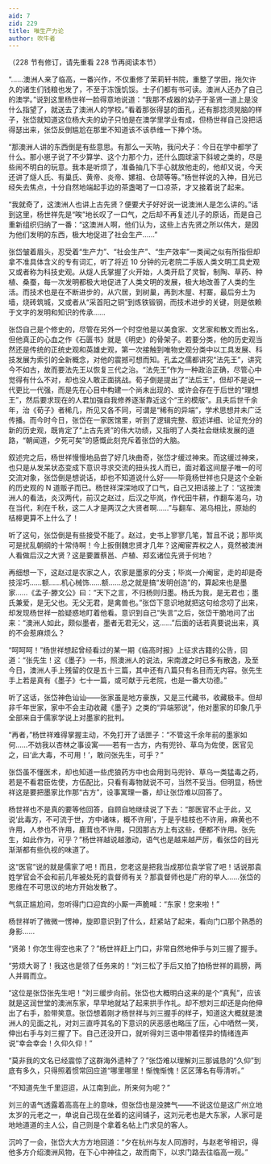 ```yaml
---
aid: 7
zid: 229
title: 唯生产力论
author: 吹牛者
---
```


（228 节有修订，请先重看 228 节再阅读本节）

“……澳洲人来了临高，一番兴作，不仅重修了茉莉轩书院，重整了学田，拖欠许久的诸生们钱粮也发了，不至于冻饿饥馁。士子们都有书可读。澳洲人还办了自己的澳学。”说到这里杨世祥一脸得意地说道：“我那不成器的幼子于圣贤一道上是没什么指望了，就送去了澳洲人的学校。”看着那张得瑟的面孔，还有那捻须晃脑的样子，张岱就知道这位杨大夫的幼子只怕是在澳学里学业有成，但杨世祥自己没把话得瑟出来，张岱反倒尴尬在那里不知道该不该恭维一下捧个场。

“那澳洲人讲的东西倒是有些意思。有那么一天呐，我问犬子：今日在学中都学了什么。那小崽子说了不少算学、这个力那个力，还什么圆球滚下斜坡之类的，尽是些闹不明白的玩意。我本是听烦了，准备抽几下手心就放他走的，他却又说，今天还讲了燧人氏、有巢氏、黄帝、炎帝、嫘祖、仓颉等等。”杨世祥说的入神，目光已经失去焦点，十分自然地端起手边的茶盏喝了一口凉茶，才又接着说了起来。

“我就奇了，这澳洲人也讲上古先贤？便要犬子好好说一说澳洲人是怎么讲的。”话到这里，杨世祥先是“唉”地长叹了一口气，之后却不再复述儿子的原话，而是自己重新组织归纳了一番：“这澳洲人啊，他们认为，这些上古先贤之所以伟大，是因为他们发明的东西，极大地促进了社会生产……”

张岱皱着眉头，忍受着“生产力”、“社会生产”、“生产效率”一类闻之似有所指但却拿不准具体含义的专有词汇，听了将近 10 分钟的元老院二手版人类文明工具史观又或者称为科技史观。从燧人氏掌握了火开始，人类开启了灵智，制陶、草药、种植、桑蚕，每一次发明都极大地促进了人类文明的发展，极大地改善了人类的生活。而技术也是在不断进步的，从穴居，到树巢，再到木屋、村寨，最后夯土为墙，烧砖筑城，又或者从“采首阳之铜”到炼铁锻钢，而技术进步的关键，则是依赖于文字的发明和知识的传承……

张岱自己是个修史的，尽管在另外一个时空他是以美食家、文艺家和散文而出名，但他真正的心血之作《石匮书》就是《明史》的骨架子。若要分类，他的历史观当然还是传统的正统史观和英雄史观，第一次接触到唯物史观分类中以工具发展、科技发展为索引的全新概念，对他的震撼可想而知。孔孟之儒都讲究“法先王”，讲究今不如古，故而要法先王以恢复三代之治。“法先王”作为一种政治正确，尽管心中觉得有什么不对，却也没人敢正面挑战。荀子倒是提出了“法后王”，但却不是说一代更比一代强，而是先在心目中构建一个尚未出现的、或许会存在于后世的“理想王”，然后要求现在的人君加强自我修养逐渐靠近这个“王的模版”。且夫后世千余年，治《荀子》者稀几，所见又各不同，可谓是“稀有的异端”，学术思想并未广泛传播。而今时今日，张岱在一家医馆里，听到了逻辑完整、叙述详细、论证充分的新的历史观，既肯定了“上古先贤”的伟大功绩，又指明了人类社会继续发展的道路，“朝闻道，夕死可矣”的感慨此刻充斥着张岱的大脑。

叙述完之后，杨世祥慢慢地品尝了好几块曲奇，张岱才缓过神来。而这缓过神来，也只是从发呆状态变成下意识寻求交流的扭头找人而已，面对着这间屋子唯一的可交流对象，张岱倒是想说话，却也不知道说什么好――毕竟杨世祥也只是这个全新的历史观的 N 道贩子而已。杨世祥深深地叹了口气，自己又把话接上了：“这按澳洲人的看法，炎汉两代，前汉之赵过，后汉之毕岚，作代田牛耕，作翻车渴乌，功在当代，利在千秋，这二人才是两汉之大贤者啊……”与翻车、渴乌相比，原始的桔槔更算不上什么了！

听了这句，张岱倒是有些接受不能了。赵过，史书上寥寥几笔，暂且不说；那毕岚可是扰乱朝纲的十常侍啊！今上扳倒魏忠贤才几年？这阉宦弄权之人，竟然被澳洲人看做后汉之大贤？这是要置蔡邕、卢植、郑玄诸位先贤于何地？

再细想一下，这赵过是农家之人，农家是墨家的分支；毕岚一介阉宦，走的却是奇技淫巧……额……机心械饰……额……总之就是搞“发明创造”的，算起来也是墨家……《孟子·滕文公》曰：“天下之言，不归杨则归墨。杨氏为我，是无君也；墨氏兼爱，是无父也。无父无君，是禽兽也。”张岱下意识地就把这句给念叨了出来，却发现杨世祥一脸疑惑地盯着他看。意识到自己“失言”之后，张岱干脆地问了出来：“澳洲人如此，颇似墨者，墨者无君无父，这……”后面的话若真要说出来，真的不会惹麻烦么？

“呵呵呵！”杨世祥想起曾经看过的某一期《临高时报》上征求古籍的公告，回道：“张先生！这《墨子》一书，照澳洲人的说法，宋南渡之时已多有散逸，及至今日，澳洲人手上残留的仅是五十三篇，其中还有八篇只有名目而无内容。张先生手上若是真有《墨子》七十一篇，或可献于元老院，也是一番大功德。”

听了这话，张岱神色讪讪――张家虽是地方豪族，又是三代藏书，收藏极丰。但却非千年世家，家中不会主动收藏《墨子》之类的“异端邪说”，他对墨家的印象几乎全部来自于儒家学说上对墨家的批判。

“再者，”杨世祥难得掌握主动，不免打开了话匣子：“不管这千余年前的墨家如何……不妨我以杏林之事设寓――若有一古方，内有兜铃、草乌为佐使，医官见之，曰‘此大毒，不可用！’，敢问张先生，可乎？”

张岱虽不懂医术，却也知道一些虎狼药方中也会用到马兜铃、草乌一类猛毒之药，若是不看君臣佐使，方伍配比，只看有毒物就说不可，当然不妥当。但明显，杨世祥这是要把墨家比作那“古方”，设事寓理一番，却让张岱难以回答了。

杨世祥也不是真的要等他回答，自顾自地继续说了下去：“那医官不止于此，又说‘此毒方，不可流于世，方中诸味，概不许用’，于是乎桂枝也不许用，麻黄也不许用，人参也不许用，鹿茸也不许用，只因那古方上有这些，便都不许用。张先生，如此作为，可乎？”杨世祥越说越激动，语气也是越来越严厉，看张岱的目光渐渐都有些仇视的味道了。

这“医官”说的就是儒家了吧！而且，您老这是把我当成那位袁学官了吧！话说那袁姓学官会不会和前几年被处死的袁督师有关？那袁督师也是广府的举人……张岱的思维在不可思议的地方开始发散了。

气氛正尴尬间，忽听得门口迎宾的小厮一声脆喊：“东家！您来啦！”

杨世祥听了微微一愣神，旋即意识到了什么，赶紧站了起来，看向门口那个熟悉的身影……

“贤弟！你怎生得空也来了？”杨世祥赶上门口，非常自然地伸手与刘三握了握手。

“劳烦大哥了！我这也是领了任务来的！”刘三松了手后又拍了拍杨世祥的肩膀，两人并肩而立。

“这位是张岱张先生吧！”刘三缓步向前。张岱也大概明白这来的是个“真髡”，应该就是这润世堂的澳洲东家，早早地就站了起来拱手作礼。却不想刘三却还是向他伸出了右手，脸带笑意。张岱想着刚才杨世祥与刘三握手的样子，知道这大概就是澳洲人的见面之礼，对刘三直呼其名的下意识的厌恶感也略压了压，心中哂然一笑，伸出右手与刘三握了下。自己还没开口，就听得刘三语中带着怪异的情绪连声说“幸会幸会！久仰久仰！”

“莫非我的文名已经震惊了这群海外遗种了？”张岱难以理解刘三那诚恳的“久仰”到底有多久，只得照着惯常回应道“哪里哪里！惭愧惭愧！区区薄名有辱清听。”

“不知道先生千里迢迢，从江南到此，所来何为呢？”

刘三的语气透露着高高在上的意味，但张岱也是没脾气――不说这位是这广州立地太岁的元老之一，单说自己现在坐着的这间铺子，这刘元老也是大东家，人家可是地地道道的主人公，自己则是个拿着名帖上门求见的客人。

沉吟了一会，张岱大大方方地回道：“夕在杭州与友人同游时，与赵老爷相识，得他多方介绍澳洲风物，在下心中神往之，故而南下，以求门路去往临高一观。”
